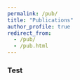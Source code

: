 ```yaml
---
permalink: /pub/
title: "Publications"
author_profile: true
redirect_from: 
  - /pub/
  - /pub.html
---
```


### Test
